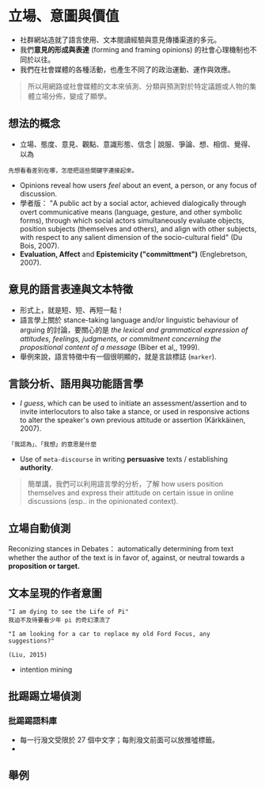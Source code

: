 # 立場、意圖與價值

* 社群網站造就了語言使用、文本閱讀經驗與意見傳播渠道的多元。
* 我們**意見的形成與表達** \(forming and framing opinions\) 的社會心理機制也不同於以往。
* 我們在社會媒體的各種活動，也產生不同了的政治運動、運作與效應。

> 所以用網路或社會媒體的文本來偵測、分類與預測對於特定議題或人物的集體立場分佈，變成了顯學。

## 想法的概念

* 立場、態度、意見、觀點、意識形態、信念 \| 說服、爭論、想、相信、覺得、以為

```text
先想看看差別在哪，怎麼把這些關鍵字連接起來。
```

* Opinions reveal how users _feel_ about an event, a person, or any focus of discussion.
* 學者版： "A public act by a social actor, achieved dialogically through overt communicative means \(language, gesture, and other symbolic forms\), through which social actors simultaneously evaluate objects, position subjects \(themselves and others\), and align with other subjects, with respect to any salient dimension of the socio-cultural field" \(Du Bois, 2007\).
* **Evaluation, Affect** and **Epistemicity \("committment"\)** \(Englebretson, 2007\).

## 意見的語言表達與文本特徵

* 形式上，就是短、短、再短一點！
* 語言學上關於 stance-taking language and\/or linguistic behaviour of arguing 的討論，要關心的是 _the lexical and grammatical expression of attitudes, feelings, judgments, or commitment concerning the propositional content of a message_ \(Biber et al,, 1999\).
* 舉例來說，語言特徵中有一個很明顯的，就是言談標誌 \(`marker`\).

## 言談分析、語用與功能語言學

* _I guess_, which can be used to initiate an assessment\/assertion and to invite interlocutors to also take a stance, or used in responsive actions to alter the speaker's own previous attitude or assertion \(Kӓrkkӓinen, 2007\). 

```text
「我認為」、「我想」的意思是什麼
```

* Use of `meta-discourse` in writing **persuasive** texts \/ establishing **authority**.  

> 簡單講，我們可以利用語言學的分析，了解 how users position themselves and express their attitude on certain issue in online discussions \(esp.. in the opinionated context\).

## 立場自動偵測

Reconizing stances in Debates： automatically determining from text whether the author of the text is in favor of, against, or neutral towards a **proposition or target.**

## 文本呈現的作者意圖

```text
"I am dying to see the Life of Pi"
我迫不及待要看少年 pi 的奇幻漂流了

"I am looking for a car to replace my old Ford Focus, any suggestions?"

(Liu, 2015)
```

* intention mining

## 批踢踢立場偵測

### 批踢踢語料庫

* 每一行潑文受限於 27 個中文字；每則潑文前面可以放推噓標籤。
* 
## 舉例


